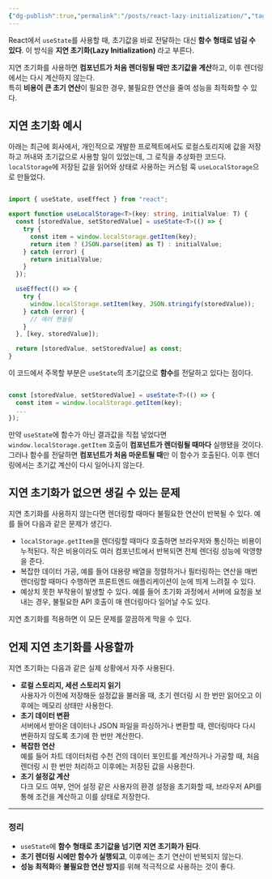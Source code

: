 ```yaml
---
{"dg-publish":true,"permalink":"/posts/react-lazy-initialization/","tags":["React"],"created":"2025-04-27","updated":"2025-04-27T22:14:00"}
---
```



React에서 `useState`를 사용할 때, 초기값을 바로 전달하는 대신 **함수 형태로 넘길 수 있다**. 이 방식을 **지연 초기화(Lazy Initialization)** 라고 부른다.

지연 초기화를 사용하면 **컴포넌트가 처음 렌더링될 때만 초기값을 계산**하고, 이후 렌더링에서는 다시 계산하지 않는다.  
특히 **비용이 큰 초기 연산**이 필요한 경우, 불필요한 연산을 줄여 성능을 최적화할 수 있다.

## 지연 초기화 예시

아래는 최근에 회사에서, 개인적으로 개발한 프로젝트에서도 로컬스토리지에 값을 저장하고 꺼내와 초기값으로 사용할 일이 있었는데, 그 로직을 추상화한 코드다. `localStorage`에 저장된 값을 읽어와 상태로 사용하는 커스텀 훅 `useLocalStorage`으로 만들었다.

```ts

import { useState, useEffect } from "react";

export function useLocalStorage<T>(key: string, initialValue: T) {
  const [storedValue, setStoredValue] = useState<T>(() => {
    try {
      const item = window.localStorage.getItem(key);
      return item ? (JSON.parse(item) as T) : initialValue;
    } catch (error) {
      return initialValue;
    }
  });

  useEffect(() => {
    try {
      window.localStorage.setItem(key, JSON.stringify(storedValue));
    } catch (error) {
      // 에러 핸들링
    }
  }, [key, storedValue]);

  return [storedValue, setStoredValue] as const;
}


```

이 코드에서 주목할 부분은 `useState`의 초기값으로 **함수**를 전달하고 있다는 점이다.

```ts

const [storedValue, setStoredValue] = useState<T>(() => {
  const item = window.localStorage.getItem(key);
  ...
});

```

만약 `useState`에 함수가 아닌 결과값을 직접 넣었다면 `window.localStorage.getItem` 호출이 **컴포넌트가 렌더링될 때마다** 실행됐을 것이다.  
그러나 함수를 전달하면 **컴포넌트가 처음 마운트될 때**만 이 함수가 호출된다. 이후 렌더링에서는 초기값 계산이 다시 일어나지 않는다.

## 지연 초기화가 없으면 생길 수 있는 문제

지연 초기화를 사용하지 않는다면 렌더링할 때마다 불필요한 연산이 반복될 수 있다. 예를 들어 다음과 같은 문제가 생긴다.

- `localStorage.getItem`을 렌더링할 때마다 호출하면 브라우저와 통신하는 비용이 누적된다. 작은 비용이라도 여러 컴포넌트에서 반복되면 전체 렌더링 성능에 악영향을 준다.
- 복잡한 데이터 가공, 예를 들어 대용량 배열을 정렬하거나 필터링하는 연산을 매번 렌더링할 때마다 수행하면 프론트엔드 애플리케이션이 눈에 띄게 느려질 수 있다.
- 예상치 못한 부작용이 발생할 수 있다. 예를 들어 초기화 과정에서 서버에 요청을 보내는 경우, 불필요한 API 호출이 매 렌더링마다 일어날 수도 있다.

지연 초기화를 적용하면 이 모든 문제를 깔끔하게 막을 수 있다.

## 언제 지연 초기화를 사용할까

지연 초기화는 다음과 같은 실제 상황에서 자주 사용된다.

- **로컬 스토리지, 세션 스토리지 읽기**  
    사용자가 이전에 저장해둔 설정값을 불러올 때, 초기 렌더링 시 한 번만 읽어오고 이후에는 메모리 상태만 사용한다.
- **초기 데이터 변환**  
    서버에서 받아온 데이터나 JSON 파일을 파싱하거나 변환할 때, 렌더링마다 다시 변환하지 않도록 초기에 한 번만 계산한다.
- **복잡한 연산**  
    예를 들어 차트 데이터처럼 수천 건의 데이터 포인트를 계산하거나 가공할 때, 처음 렌더링 시 한 번만 처리하고 이후에는 저장된 값을 사용한다.
- **초기 설정값 계산**  
    다크 모드 여부, 언어 설정 같은 사용자의 환경 설정을 초기화할 때, 브라우저 API를 통해 조건을 계산하고 이를 상태로 저장한다.

---

### 정리

- `useState`에 **함수 형태로 초기값을 넘기면 지연 초기화가 된다**.
- **초기 렌더링 시에만 함수가 실행되고**, 이후에는 초기 연산이 반복되지 않는다.
- **성능 최적화**와 **불필요한 연산 방지**를 위해 적극적으로 사용하는 것이 좋다.